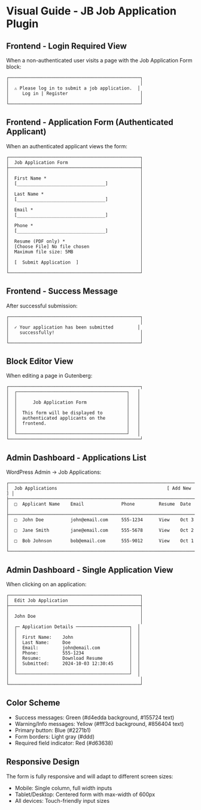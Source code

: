 # Visual Guide - JB Job Application Plugin

## Frontend - Login Required View

When a non-authenticated user visits a page with the Job Application Form block:

```
┌─────────────────────────────────────────────────┐
│                                                 │
│  ⚠ Please log in to submit a job application.  │
│     Log in | Register                           │
│                                                 │
└─────────────────────────────────────────────────┘
```

## Frontend - Application Form (Authenticated Applicant)

When an authenticated applicant views the form:

```
┌─────────────────────────────────────────────────┐
│  Job Application Form                           │
├─────────────────────────────────────────────────┤
│                                                 │
│  First Name *                                   │
│  [_________________________________]            │
│                                                 │
│  Last Name *                                    │
│  [_________________________________]            │
│                                                 │
│  Email *                                        │
│  [_________________________________]            │
│                                                 │
│  Phone *                                        │
│  [_________________________________]            │
│                                                 │
│  Resume (PDF only) *                            │
│  [Choose File] No file chosen                   │
│  Maximum file size: 5MB                         │
│                                                 │
│  [  Submit Application  ]                       │
│                                                 │
└─────────────────────────────────────────────────┘
```

## Frontend - Success Message

After successful submission:

```
┌─────────────────────────────────────────────────┐
│                                                 │
│  ✓ Your application has been submitted         │
│    successfully!                                │
│                                                 │
└─────────────────────────────────────────────────┘
```

## Block Editor View

When editing a page in Gutenberg:

```
┌─────────────────────────────────────────────────┐
│  ┌─────────────────────────────────────────┐   │
│  │                                         │   │
│  │      Job Application Form               │   │
│  │                                         │   │
│  │  This form will be displayed to         │   │
│  │  authenticated applicants on the        │   │
│  │  frontend.                              │   │
│  │                                         │   │
│  └─────────────────────────────────────────┘   │
└─────────────────────────────────────────────────┘
```

## Admin Dashboard - Applications List

WordPress Admin → Job Applications:

```
┌──────────────────────────────────────────────────────────────────────┐
│  Job Applications                                         [ Add New ] │
├──────────────────────────────────────────────────────────────────────┤
│  □  Applicant Name    Email              Phone         Resume  Date  │
├──────────────────────────────────────────────────────────────────────┤
│  □  John Doe          john@email.com     555-1234      View    Oct 3 │
│  □  Jane Smith        jane@email.com     555-5678      View    Oct 2 │
│  □  Bob Johnson       bob@email.com      555-9012      View    Oct 1 │
└──────────────────────────────────────────────────────────────────────┘
```

## Admin Dashboard - Single Application View

When clicking on an application:

```
┌─────────────────────────────────────────────────┐
│  Edit Job Application                           │
├─────────────────────────────────────────────────┤
│                                                 │
│  John Doe                                       │
│                                                 │
│  ┌─ Application Details ────────────────────┐  │
│  │                                          │  │
│  │  First Name:    John                     │  │
│  │  Last Name:     Doe                      │  │
│  │  Email:         john@email.com           │  │
│  │  Phone:         555-1234                 │  │
│  │  Resume:        Download Resume          │  │
│  │  Submitted:     2024-10-03 12:30:45      │  │
│  │                                          │  │
│  └──────────────────────────────────────────┘  │
│                                                 │
└─────────────────────────────────────────────────┘
```

## Color Scheme

- Success messages: Green (#d4edda background, #155724 text)
- Warning/Info messages: Yellow (#fff3cd background, #856404 text)
- Primary button: Blue (#2271b1)
- Form borders: Light gray (#ddd)
- Required field indicator: Red (#d63638)

## Responsive Design

The form is fully responsive and will adapt to different screen sizes:
- Mobile: Single column, full width inputs
- Tablet/Desktop: Centered form with max-width of 600px
- All devices: Touch-friendly input sizes
